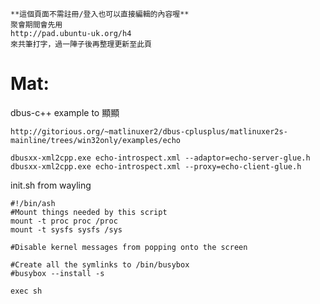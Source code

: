    **這個頁面不需註冊/登入也可以直接編輯的內容喔**
    聚會期間會先用 
    http://pad.ubuntu-uk.org/h4 
    來共筆打字，過一陣子後再整理更新至此頁


# Mat:


dbus-c++ example to 顯顯

    http://gitorious.org/~matlinuxer2/dbus-cplusplus/matlinuxer2s-mainline/trees/win32only/examples/echo
    
    dbusxx-xml2cpp.exe echo-introspect.xml --adaptor=echo-server-glue.h
    dbusxx-xml2cpp.exe echo-introspect.xml --proxy=echo-client-glue.h


init.sh from wayling

    #!/bin/ash
    #Mount things needed by this script
    mount -t proc proc /proc
    mount -t sysfs sysfs /sys
                                                                                                                                 
    #Disable kernel messages from popping onto the screen
    
    #Create all the symlinks to /bin/busybox
    #busybox --install -s
    
    exec sh
